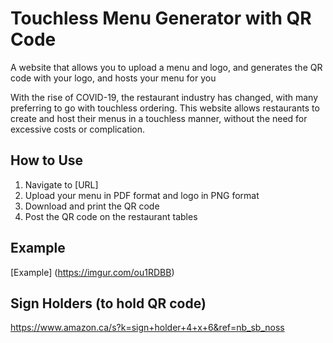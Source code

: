 # Touchless Menu Generator with QR Code
A website that allows you to upload a menu and logo, and generates the QR code with your logo, and hosts your menu for you

With the rise of COVID-19, the restaurant industry has changed, with many preferring to go with touchless ordering.  This website allows restaurants to create and host their menus in a touchless manner, without the need for excessive costs or complication.


## How to Use
1. Navigate to [URL]
2. Upload your menu in PDF format and logo in PNG format
3. Download and print the QR code
4. Post the QR code on the restaurant tables


## Example
[Example] (https://imgur.com/ou1RDBB)

## Sign Holders (to hold QR code)
https://www.amazon.ca/s?k=sign+holder+4+x+6&ref=nb_sb_noss



